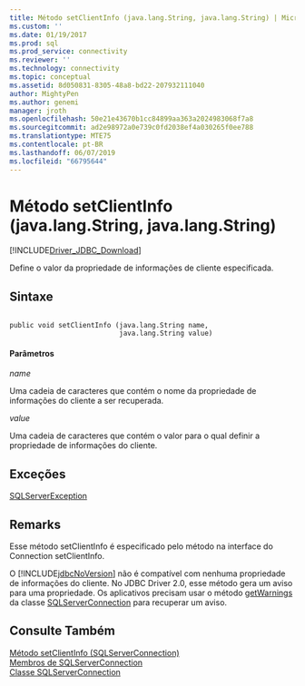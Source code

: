 ```yaml
---
title: Método setClientInfo (java.lang.String, java.lang.String) | Microsoft Docs
ms.custom: ''
ms.date: 01/19/2017
ms.prod: sql
ms.prod_service: connectivity
ms.reviewer: ''
ms.technology: connectivity
ms.topic: conceptual
ms.assetid: 8d050831-8305-48a8-bd22-207932111040
author: MightyPen
ms.author: genemi
manager: jroth
ms.openlocfilehash: 50e21e43670b1cc84899aa363a2024983068f7a8
ms.sourcegitcommit: ad2e98972a0e739c0fd2038ef4a030265f0ee788
ms.translationtype: MTE75
ms.contentlocale: pt-BR
ms.lasthandoff: 06/07/2019
ms.locfileid: "66795644"
---
```

# <a name="setclientinfo-method-javalangstring-javalangstring"></a>Método setClientInfo (java.lang.String, java.lang.String)
[!INCLUDE[Driver_JDBC_Download](../../../includes/driver_jdbc_download.md)]

  Define o valor da propriedade de informações de cliente especificada.  
  
## <a name="syntax"></a>Sintaxe  
  
```  
  
public void setClientInfo (java.lang.String name,  
                           java.lang.String value)  
```  
  
#### <a name="parameters"></a>Parâmetros  
 *name*  
  
 Uma cadeia de caracteres que contém o nome da propriedade de informações do cliente a ser recuperada.  
  
 *value*  
  
 Uma cadeia de caracteres que contém o valor para o qual definir a propriedade de informações do cliente.  
  
## <a name="exceptions"></a>Exceções  
 [SQLServerException](../../../connect/jdbc/reference/sqlserverexception-class.md)  
  
## <a name="remarks"></a>Remarks  
 Esse método setClientInfo é especificado pelo método na interface do Connection setClientInfo.  
  
 O [!INCLUDE[jdbcNoVersion](../../../includes/jdbcnoversion_md.md)] não é compatível com nenhuma propriedade de informações do cliente. No JDBC Driver 2.0, esse método gera um aviso para uma propriedade. Os aplicativos precisam usar o método [getWarnings](../../../connect/jdbc/reference/getwarnings-method-sqlserverconnection.md) da classe [SQLServerConnection](../../../connect/jdbc/reference/sqlserverconnection-class.md) para recuperar um aviso.  
  
## <a name="see-also"></a>Consulte Também  
 [Método setClientInfo &#40;SQLServerConnection&#41;](../../../connect/jdbc/reference/setclientinfo-method-sqlserverconnection.md)   
 [Membros de SQLServerConnection](../../../connect/jdbc/reference/sqlserverconnection-members.md)   
 [Classe SQLServerConnection](../../../connect/jdbc/reference/sqlserverconnection-class.md)  
  
  
